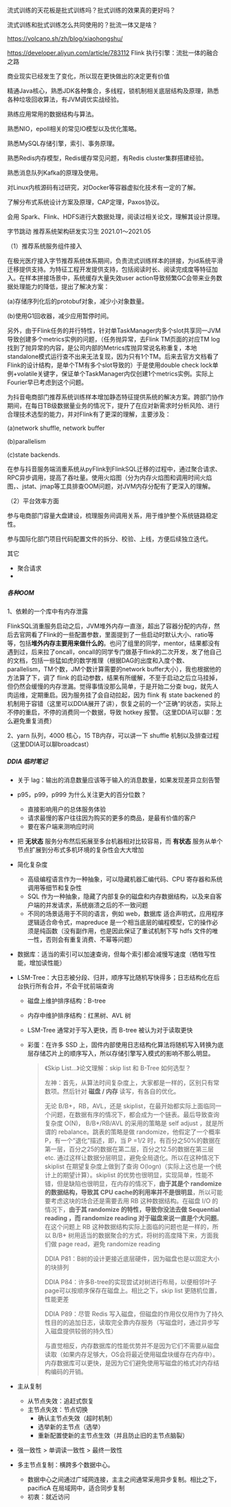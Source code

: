 流式训练的天花板是批式训练吗？批式训练的效果真的更好吗？

流式训练和批式训练怎么共同使用的？批流一体又是啥？

https://volcano.sh/zh/blog/xiaohongshu/



https://developer.aliyun.com/article/783112 Flink 执行引擎：流批一体的融合之路



商业现实已经发生了变化，所以现在更快做出的决定更有价值





精通Java核心，熟悉JDK各种集合，多线程，锁机制相关底层结构及原理，熟悉各种垃圾回收算法，有JVM调优实战经验。

熟练应用常用的数据结构与算法。

熟悉NIO，epoll相关的常见IO模型以及优化策略。

熟悉MySQL存储引擎，索引、事务原理。

熟悉Redis内存模型，Redis缓存常见问题，有Redis cluster集群搭建经验。

熟悉消息队列Kafka的原理及使用。

对Linux内核源码有过研究，对Docker等容器虚拟化技术有一定的了解。

了解分布式系统设计方案及原理，CAP定理，Paxos协议。

会用 Spark、Flink、HDFS进行大数据处理，阅读过相关论文，理解其设计原理。





字节跳动	推荐系统架构研发实习生	2021.01～2021.05

（1）推荐系统服务组件接入

在极光医疗接入字节推荐系统体系期间，负责流式训练样本的拼接，为id系统平滑迁移提供支持。为特征工程开发提供支持，包括阅读时长、阅读完成度等特征加入。在样本拼接场景中，系统缓存大量失效user action导致频繁GC会带来业务数据处理能力的降低，提出了解决方案：

(a)存储序列化后的protobuf对象，减少小对象数量。

(b)使用G1回收器，减少应用暂停时间。

另外，由于Flink任务的并行特性，针对单TaskManager内多个slot共享同一JVM导致创建多个metrics实例的问题，（任务抛异常，去Flink TM页面的对应TM log找到了抛异常的内容，是公司内部的Metrics库抛异常说名称重复，本地standalone模式运行查不出来无法复现，因为只有1个TM。后来去官方文档看了Flink的设计结构，是单个TM有多个slot导致的）于是使用double check lock单例+volatile关键字，保证单个TaskManager内仅创建1个metrics实例。实际上Fourier早已考虑到这个问题。

为抖音电商部门推荐系统训练样本增加静态特征提供系统的解决方案。跨部门协作期间，在每日TB级数据量业务的情况下，提升了在应对新需求时分析风险、进行合理技术选型的能力，并对Flink有了更深的理解，主要涉及：

(a)network shuffle, network buffer 

(b)parallelism 

(c)state backends.

在参与抖音服务端消重系统从pyFlink到FlinkSQL迁移的过程中，通过聚合请求、RPC异步调用，提高了吞吐量。使用火焰图（分为内存火焰图和调用时间火焰图，、jstat、jmap等工具排查OOM问题，对JVM内存分配有了更深入的理解。

（2）平台效率方面

参与电商部门容量大盘建设，梳理服务间调用关系，用于维护整个系统链路稳定性。

参与国际化部门项目代码配置文件的拆分、校验、上线，方便后续独立迭代。



其它

- 聚合请求
- 



##### 各种OOM

1、依赖的一个库中有内存泄露

FlinkSQL消重服务启动之后，JVM堆外内存一直涨，超出了容器分配的内存，然后去官网看了Flink的一些配置参数，里面提到了一些启动时默认大小、ratio等等，包括**堆外内存主要用来做什么的**。也问了组里的同学，mentor，结果都没有遇到过，后来拉了oncall，oncall的同学专门做基于flink的二次开发，发了他自己的文档，包括一些猛如虎的数学推理（根据DAG的出度和入度个数、parallelism，TM个数，JM个数计算需要的network buffer大小），我也根据他的方法算了下，调了 flink 的启动参数，结果有所缓解，不至于启动之后立马挂掉，但仍然会缓慢的内存泄漏。觉得事情没那么简单，于是开始二分查 bug，就先人肉运维，定期重启。因为服务挂了会自动拉起，因为 flink 有 state backened 的机制用于容错（这里可以DDIA展开了讲），恢复之前的一个“正确”的状态，实际上不停的重启，不停的消费同一个数据，导致 hotkey 报警。（这里DDIA可以聊：怎么避免重复消费）

2、yarn 队列，4000 核心，15 TB内存，可以讲一下 shuffle 机制以及排查过程（这里DDIA可以聊broadcast）



##### DDIA 临时笔记

- 关于 lag：输出的消息数量应该等于输入的消息数量，如果发现差异立刻告警

- p95，p99，p999 为什么关注更大的百分位数？
  - 直接影响用户的总体服务体验
  - 请求最慢的客户往往因为购买的更多的商品，是最有价值的客户
  - 要在客户端来测响应时间
  
- 把 **无状态** 服务分布然后拓展至多台机器相对比较容易，而 **有状态** 服务从单个节点扩展到分布式多机环境的复杂性会大大增加

- 简化复杂度
  - 高级编程语言作为一种抽象，可以隐藏机器汇编代码、CPU 寄存器和系统调用等细节和复杂性
  - SQL 作为一种抽象，隐藏了内部复杂的磁盘和内存数据结构，以及来自客户端的并发请求，系统崩溃之后的不一致问题
  - 不同的场景适用于不同的语言，例如 web，数据库 适合声明式，应用程序逻辑适合命令式，mapreduce 是一个相当底层的编程模型，它的操作必须是纯函数（没有副作用，也是因此保证了重试机制下写 hdfs 文件的唯一性，否则会有重复消费、不幂等问题）
  
- 数据库：适当的索引可以加速查询，但每个索引都会减慢写速度（牺牲写性能，增加读性能）

- LSM-Tree：大日志被分段、归并，顺序写比随机写快得多；日志结构化在后台执行所有合并，不会干扰前端查询
  - 磁盘上维护排序结构：B-tree
  
  - 内存中维护排序结构：红黑树、AVL 树
  
  - LSM-Tree 通常对于写入更快，而 B-tree 被认为对于读取更快
  
  - 彩蛋：在许多 SSD 上，固件内部使用日志结构化算法将随机写入转换为底层存储芯片上的顺序写入，所以存储引擎写入模式的影响不那么明显。
  
    >《Skip List...》论文理解：skip list 和 B-Tree 如何选型？
    >
    >左神：首先，从算法时间复杂度上，大家都是一样的，区别只有常数项。然后针对 **磁盘 / 内存** 读写，有各自的优化。
    >
    >无论 B/B+，RB，AVL，还是 skiplist，在最开始都实际上面临同一个问题，在数据有序的情况下，都会成为一个链表。最后导致查询复杂度 O(N)， B/B+/RB/AVL 的采用的策略是 self adjust ，就是所谓的 rebalance。跳表的策略是做 randomize，他假定了一个概率 P，有一个“退化”描述，即，当 P =1/2 时，有百分之50%的数据在第一层，百分之25的数据在第二层，百分之12.5的数据在第三层 etc. 通过这样让数据分层明显，避免全局退化。所以在这种情况下 skiplist 在期望复杂度上做到了查询 O(logn)（实际上这也是一个统计上的期望计算）。skiplist 的优势也很明显，实现简单，性能不错，但是缺陷也很明显，在内存的情况下，**由于其是个 randomize 的数据结构，导致其 CPU cache的利用率并不是很明显**，所以可能要考虑这块的场合还是需要去用 RB 这种数据结构。在磁盘 I/O 的情况下，**由于其 randomize 的特性，导致你没法去做 Sequential reading ，而 randomize reading 对于磁盘来说一直是个大问题**。在这个问题上 RB 这种数据结构实际上面临的问题也是一样的，所以 B/B+ 树用适当的数据聚合的方式，将树的高度降下来，方面我们做 page read，避免 randomize reading
    >
    >DDIA P81：B树的设计更接近底层硬件，因为磁盘也是以固定大小的块排列
    >
    >DDIA P84：许多B-tree的实现尝试对树进行布局，以便相邻叶子page可以按顺序保存在磁盘上。相比之下，skip list 更随机位置，性能更差
    >
    >DDIA P89：尽管 Redis 写入磁盘，但磁盘的作用仅仅用作为了持久性目的的追加日志，读取完全靠内存服务（写磁盘时，通过异步写入磁盘提供较弱的持久性）
    >
    >与直觉相反，内存数据库的性能优势并不是因为它们不需要从磁盘读取（如果内存足够大，OS会将最近使用磁盘块缓存在内存中）。内存数据库可以更快，是因为它们避免使用写磁盘的格式对内存结构编码的开销。
  
- 主从复制

  - 从节点失效：追赶式恢复
  - 主节点失效：节点切换
    - 确认主节点失效（超时机制）
    - 选举新的主节点（选举）
    - 重新配置使新的主节点生效（并且防止旧的主节点脑裂）

- 强一致性 > 单调读一致性 > 最终一致性

- 多主节点复制：横跨多个数据中心。

  - 数据中心之间通过广域网连接，主主之间通常采用异步复制。相比之下，pacificA 在局域网中，适合同步复制
  - 初衷：就近访问

